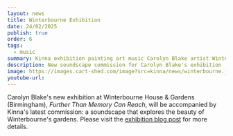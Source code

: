 ```yaml
---
layout: news
title: Winterbourne Exhibition
date: 24/02/2025
publish: true
order: 6
tags:
  - music
summary: Kinna exhibition painting art music Carolyn Blake artist Winterbourne house and gardens Birmingham university 125th anniversary celebration further than memory can reach
description: New soundscape commission for Carolyn Blake's exhibition 'Further than memory can reach' at Winterbourne House & Gardens
image: https://images.cart-shed.com/image?src=kinna/news/winterbourne.jpg&width=126
youtube-url:
---
```


Carolyn Blake's new exhibition at Winterbourne House & Gardens (Birmingham), <i>Further Than Memory Can Reach</i>, will be accompanied by Kinna's latest commission: a soundscape that explores the beauty of Winterbourne's gardens. Please visit the <a href="https://www.winterbourne.org.uk/blog/2025/02/06/introducing-further-than-memory-can-reach/" target="_new">exhibition blog post</a> for more details.


